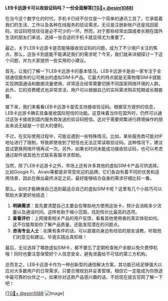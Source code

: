 **LEB卡远游卡可以收验证码吗？一份全面解答[[TG💪+ @esim1088](https://t.me/s/esim1088)]**

在当今这个数字化的时代，手机卡已经不仅仅是一个简单的通讯工具了。它承载着我们的生活、工作以及各种在线服务的验证需求。无论是注册新账户还是找回密码，验证码短信往往是必不可少的一环。然而，对于那些经常出国或者长期在国外生活的朋友们来说，选择一张合适的手机卡就显得尤为重要了。

最近，关于LEB卡远游卡是否能够接收验证码的问题，成为了不少用户关注的焦点。那么，这张卡到底能不能满足我们的需求呢？今天，我们就来详细探讨一下这个问题，并为大家提供一些实用的小建议。

首先，让我们了解一下LEB卡远游卡的基本情况。LEB卡远游卡是由一家专注于全球通信服务的公司推出的虚拟SIM卡产品。它最大的特点就是无需物理SIM卡就能实现跨国通话和数据流量使用，非常适合经常需要切换不同国家网络环境的人群。此外，它的资费模式也非常灵活，用户可以根据自己的实际需求购买短期或长期套餐。

接下来，我们来看看LEB卡远游卡是否支持接收验证码。根据官方提供的信息，LEB卡远游卡确实具备接收国际短信的功能。这意味着当你在国外时，仍然可以通过这张卡接收到国内服务商发送的验证码短信。这对于需要频繁进行跨境操作的朋友来说无疑是一个巨大的便利。

不过，在实际使用过程中，可能会遇到一些特殊情况。比如，某些服务商可能对IP地址进行了限制，导致即使收到了短信也无法正常读取验证码。这种情况下，建议尝试更换网络环境再试一次。另外，如果长时间未能成功接收验证码，也可以考虑通过邮件或其他方式联系客服寻求帮助。

当然，除了LEB卡远游卡之外，市场上还有许多其他的虚拟SIM卡产品可供选择。比如Google Fi、Airalo等都是非常受欢迎的品牌。它们各自有着不同的优势和适用场景，因此在做出最终决定之前，最好能够结合自身的需求仔细比较一番。

那么，如何才能确保自己选到最适合自己的虚拟SIM卡呢？这里有几个小技巧可以帮助大家更好地挑选：

1. **明确需求**：首先要清楚自己主要会在哪些地方使用这张卡，预计会消耗多少流量以及通话时间。这样有助于缩小范围，找到性价比最高的选项。
2. **查看评价**：上网搜索相关产品的用户反馈，看看其他使用者的真实体验如何。这不仅能帮助你了解产品质量，还能发现潜在的问题点。
3. **咨询专业人士**：如果有条件的话，可以直接向身边有经验的朋友请教，听取他们的意见和建议。毕竟实践出真知嘛！

最后，无论选择了哪款虚拟SIM卡，都不要忘了定期检查账户余额以免欠费停机哦！同时也要注意保管好个人信息安全，避免泄露给不可信的第三方机构。

总而言之，LEB卡远游卡作为一种创新型的通信解决方案，其功能已经足够强大以应对大多数用户的日常需求。只要合理规划并妥善管理，相信它一定能成为你旅途中最可靠的伙伴之一。如果你对这款产品感兴趣的话，不妨现在就去官网了解一下吧！

[[TG💪+ @esim1088](https://t.me/s/esim1088) ![Image](https://i.postimg.cc/4NQfJmqS/Snipaste-2025-05-13-00-14-12.png)]
